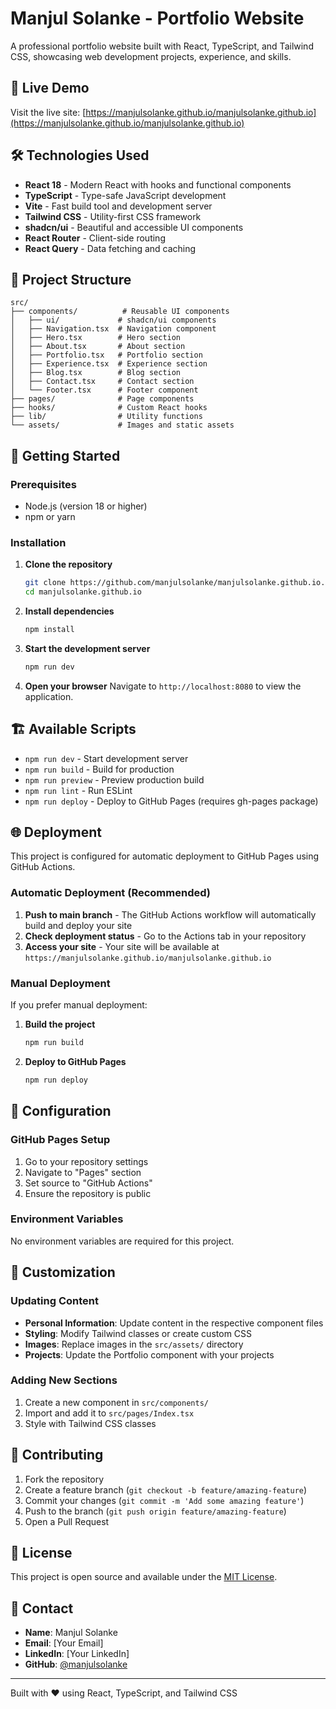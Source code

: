 # Manjul Solanke - Portfolio Website

A professional portfolio website built with React, TypeScript, and Tailwind CSS, showcasing web development projects, experience, and skills.

## 🚀 Live Demo

Visit the live site: [https://manjulsolanke.github.io/manjulsolanke.github.io](https://manjulsolanke.github.io/manjulsolanke.github.io)

## 🛠️ Technologies Used

- **React 18** - Modern React with hooks and functional components
- **TypeScript** - Type-safe JavaScript development
- **Vite** - Fast build tool and development server
- **Tailwind CSS** - Utility-first CSS framework
- **shadcn/ui** - Beautiful and accessible UI components
- **React Router** - Client-side routing
- **React Query** - Data fetching and caching

## 📁 Project Structure

```
src/
├── components/          # Reusable UI components
│   ├── ui/             # shadcn/ui components
│   ├── Navigation.tsx  # Navigation component
│   ├── Hero.tsx        # Hero section
│   ├── About.tsx       # About section
│   ├── Portfolio.tsx   # Portfolio section
│   ├── Experience.tsx  # Experience section
│   ├── Blog.tsx        # Blog section
│   ├── Contact.tsx     # Contact section
│   └── Footer.tsx      # Footer component
├── pages/              # Page components
├── hooks/              # Custom React hooks
├── lib/                # Utility functions
└── assets/             # Images and static assets
```

## 🚀 Getting Started

### Prerequisites

- Node.js (version 18 or higher)
- npm or yarn

### Installation

1. **Clone the repository**
   ```bash
   git clone https://github.com/manjulsolanke/manjulsolanke.github.io.git
   cd manjulsolanke.github.io
   ```

2. **Install dependencies**
   ```bash
   npm install
   ```

3. **Start the development server**
   ```bash
   npm run dev
   ```

4. **Open your browser**
   Navigate to `http://localhost:8080` to view the application.

## 🏗️ Available Scripts

- `npm run dev` - Start development server
- `npm run build` - Build for production
- `npm run preview` - Preview production build
- `npm run lint` - Run ESLint
- `npm run deploy` - Deploy to GitHub Pages (requires gh-pages package)

## 🌐 Deployment

This project is configured for automatic deployment to GitHub Pages using GitHub Actions.

### Automatic Deployment (Recommended)

1. **Push to main branch** - The GitHub Actions workflow will automatically build and deploy your site
2. **Check deployment status** - Go to the Actions tab in your repository
3. **Access your site** - Your site will be available at `https://manjulsolanke.github.io/manjulsolanke.github.io`

### Manual Deployment

If you prefer manual deployment:

1. **Build the project**
   ```bash
   npm run build
   ```

2. **Deploy to GitHub Pages**
   ```bash
   npm run deploy
   ```

## 🔧 Configuration

### GitHub Pages Setup

1. Go to your repository settings
2. Navigate to "Pages" section
3. Set source to "GitHub Actions"
4. Ensure the repository is public

### Environment Variables

No environment variables are required for this project.

## 📝 Customization

### Updating Content

- **Personal Information**: Update content in the respective component files
- **Styling**: Modify Tailwind classes or create custom CSS
- **Images**: Replace images in the `src/assets/` directory
- **Projects**: Update the Portfolio component with your projects

### Adding New Sections

1. Create a new component in `src/components/`
2. Import and add it to `src/pages/Index.tsx`
3. Style with Tailwind CSS classes

## 🤝 Contributing

1. Fork the repository
2. Create a feature branch (`git checkout -b feature/amazing-feature`)
3. Commit your changes (`git commit -m 'Add some amazing feature'`)
4. Push to the branch (`git push origin feature/amazing-feature`)
5. Open a Pull Request

## 📄 License

This project is open source and available under the [MIT License](LICENSE).

## 👤 Contact

- **Name**: Manjul Solanke
- **Email**: [Your Email]
- **LinkedIn**: [Your LinkedIn]
- **GitHub**: [@manjulsolanke](https://github.com/manjulsolanke)

---

Built with ❤️ using React, TypeScript, and Tailwind CSS
